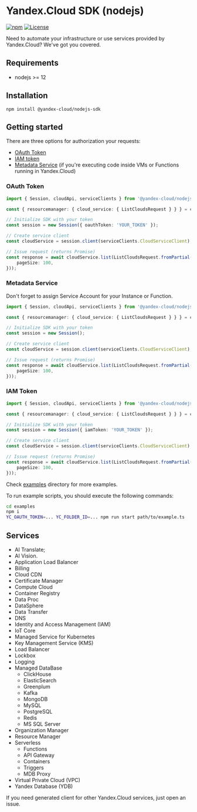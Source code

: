 # Yandex.Cloud SDK (nodejs)

[![npm](https://img.shields.io/npm/v/@yandex-cloud/nodejs-sdk.svg)](https://www.npmjs.com/package/@yandex-cloud/nodejs-sdk)
[![License](https://img.shields.io/github/license/yandex-cloud/nodejs-sdk.svg)](https://github.com/yandex-cloud/nodejs-sdk/blob/master/LICENSE)

Need to automate your infrastructure or use services provided by Yandex.Cloud? We've got you covered.

## Requirements
- nodejs >= 12

## Installation
`npm install @yandex-cloud/nodejs-sdk`

## Getting started

There are three options for authorization your requests:
- [OAuth Token](https://cloud.yandex.com/en-ru/docs/iam/concepts/authorization/oauth-token)
- [IAM token](https://cloud.yandex.com/en-ru/docs/iam/operations/iam-token/create)
- [Metadata Service](https://cloud.yandex.com/en-ru/docs/compute/concepts/vm-metadata) (if you're executing code inside VMs or Functions
running in Yandex.Cloud)

### OAuth Token

```typescript
import { Session, cloudApi, serviceClients } from '@yandex-cloud/nodejs-sdk';

const { resourcemanager: { cloud_service: { ListCloudsRequest } } } = cloudApi;

// Initialize SDK with your token
const session = new Session({ oauthToken: 'YOUR_TOKEN' });

// Create service client
const cloudService = session.client(serviceClients.CloudServiceClient);

// Issue request (returns Promise)
const response = await cloudService.list(ListCloudsRequest.fromPartial({
    pageSize: 100,
}));
```

### Metadata Service

Don't forget to assign Service Account for your Instance or Function.

```typescript
import { Session, cloudApi, serviceClients } from '@yandex-cloud/nodejs-sdk';

const { resourcemanager: { cloud_service: { ListCloudsRequest } } } = cloudApi;

// Initialize SDK with your token
const session = new Session();

// Create service client
const cloudService = session.client(serviceClients.CloudServiceClient);

// Issue request (returns Promise)
const response = await cloudService.list(ListCloudsRequest.fromPartial({
    pageSize: 100,
}));
```

### IAM Token

```typescript
import { Session, cloudApi, serviceClients } from '@yandex-cloud/nodejs-sdk';

const { resourcemanager: { cloud_service: { ListCloudsRequest } } } = cloudApi;

// Initialize SDK with your token
const session = new Session({ iamToken: 'YOUR_TOKEN' });

// Create service client
const cloudService = session.client(serviceClients.CloudServiceClient);

// Issue request (returns Promise)
const response = await cloudService.list(ListCloudsRequest.fromPartial({
    pageSize: 100,
}));
```

Check [examples](./examples) directory for more examples.

To run example scripts, you should execute the following commands:
```bash
cd examples
npm i
YC_OAUTH_TOKEN=... YC_FOLDER_ID=... npm run start path/to/example.ts
```

## Services

* AI Translate;
* AI Vision.
* Application Load Balancer
* Billing
* Cloud CDN
* Certificate Manager
* Compute Cloud
* Container Registry
* Data Proc
* DataSphere
* Data Transfer
* DNS
* Identity and Access Management (IAM)
* IoT Core
* Managed Service for Kubernetes
* Key Management Service (KMS)
* Load Balancer
* Lockbox
* Logging
* Managed DataBase
  * ClickHouse
  * ElasticSearch
  * Greenplum
  * Kafka
  * MongoDB
  * MySQL
  * PostgreSQL
  * Redis
  * MS SQL Server
* Organization Manager
* Resource Manager
* Serverless
  * Functions
  * API Gateway
  * Containers
  * Triggers
  * MDB Proxy
* Virtual Private Cloud (VPC)
* Yandex Database (YDB)

If you need generated client for other Yandex.Cloud services, just open an issue.
